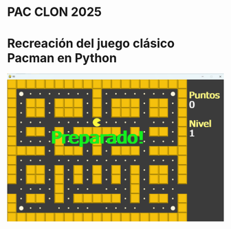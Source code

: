 # PAC CLON 2025
# Recreación del juego clásico Pacman en Python

<img src="miniatura-pacClon2025-1.png" alt="game img"/>
